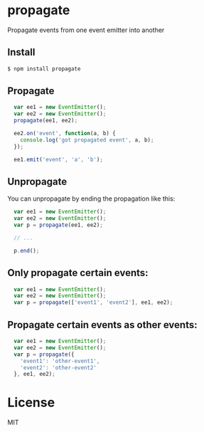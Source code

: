 # propagate

Propagate events from one event emitter into another

## Install

```bash
$ npm install propagate
```

## Propagate

```javascript
  var ee1 = new EventEmitter();
  var ee2 = new EventEmitter();
  propagate(ee1, ee2);

  ee2.on('event', function(a, b) {
    console.log('got propagated event', a, b);
  });

  ee1.emit('event', 'a', 'b');
```

## Unpropagate

You can unpropagate by ending the propagation like this:

```javascript
  var ee1 = new EventEmitter();
  var ee2 = new EventEmitter();
  var p = propagate(ee1, ee2);

  // ...

  p.end();
```

## Only propagate certain events:

```javascript
  var ee1 = new EventEmitter();
  var ee2 = new EventEmitter();
  var p = propagate(['event1', 'event2'], ee1, ee2);
```

## Propagate certain events as other events:

```javascript
  var ee1 = new EventEmitter();
  var ee2 = new EventEmitter();
  var p = propagate({
    'event1': 'other-event1',
    'event2': 'other-event2'
  }, ee1, ee2);
```

# License

MIT